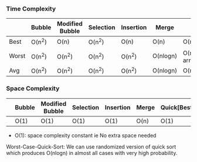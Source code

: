 ### Time Complexity

||Bubble|Modified Bubble|Selection|Insertion|Merge|Quick|Heap|
|---|---|---|---|---|---|---|---|
|Best|O(n<sup>2</sup>)|O(n)| O(n<sup>2</sup>)| O(n)| O(n)|O(n)|O(nlogn)|
|Worst|O(n<sup>2</sup>)|O(n<sup>2</sup>)|O(n<sup>2</sup>)|O(n<sup>2</sup>)|O(nlogn)|O(n<sup>2</sup>)//When arr is sorted|O(nlogn)|
|Avg|O(n<sup>2</sup>)|O(n<sup>2</sup>)|O(n<sup>2</sup>)|O(n<sup>2</sup>)| O(nlogn)|O(nlogn)|O(nlogn)|

### Space Complexity

||Bubble|Modified Bubble|Selection|Insertion|Merge|Quick[Best]|Heap|
|---|---|---|---|---|---|---|---|
||O(1)|O(1)|O(1)|O(1)|O(n)|O(1)|O(1)|

- O(1): space complexity constant ie No extra space needed

Worst-Case-Quick-Sort: We can use randomized version of quick sort which produces O(nlogn) in almost all cases with very high probability.
